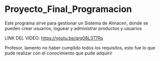 # Proyecto_Final_Programacion

Este programa sirve para gestionar un Sistema de Almacen, donde se pueden crear usuarios, loguear y administrar productos y usuarios

LINK DEL VIDEO: https://youtu.be/qrq08L3T7Rs

Profesor, lamento no haber cumplido todos los requisitos, esto fue lo que pude realizar con el conocimiento que pude adquirir
